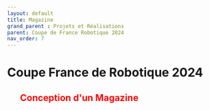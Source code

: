 ```yaml
---
layout: default
title: Magazine
grand_parent : Projets et Réalisations
parent: Coupe de France Robotique 2024
nav_order: 7
---
```


<h1><strong>Coupe France de Robotique 2024</strong></h1>

<h2 style="color: red; margin-left: 30px;"><strong>Conception d'un Magazine</strong></h2>